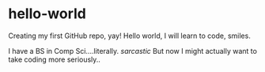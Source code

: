 # hello-world
Creating my first GitHub repo, yay! Hello world, I will learn to code, smiles. 

I have a BS in Comp Sci....literally. *sarcastic*
But now I might actually want to take coding more seriously.. 
